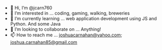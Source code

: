 - 👋 Hi, I’m @jcarn760
- 👀 I’m interested in ... coding, gaming, walking, breweries
- 🌱 I’m currently learning ... web application development using JS and Python. And some Java
- 💞️ I’m looking to collaborate on ... Anything!
- 📫 How to reach me ... joshuacarnahan@yahoo.com; joshua.carnahan85@gmail.com

<!---
jcarn760/jcarn760 is a ✨ special ✨ repository because its `README.md` (this file) appears on your GitHub profile.
You can click the Preview link to take a look at your changes.
--->

